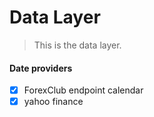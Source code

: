 # Data Layer 

> This is the data layer.

#### Date providers 

- [x] ForexClub endpoint calendar
- [x] yahoo finance
